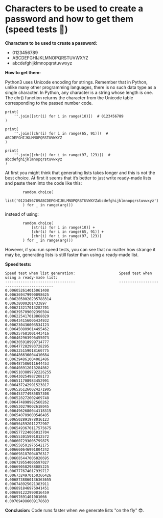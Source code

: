 # Characters to be used to create a password and how to get them (speed tests 🚀)

**Characters to be used to create a password:**
 - 0123456789
 - ABCDEFGHIJKLMNOPQRSTUVWXYZ
 - abcdefghijklmnopqrstuvwxyz

**How to get them:**

Python3 uses Unicode encoding for strings. Remember that in Python, unlike many other programming languages, there is no such data type as a single character. In Python, any character is a string whose length is one.
The chr() function returns the character from the Unicode table corresponding to the passed number code.

```python3
print(
    ''.join([str(i) for i in range(10)])  # 0123456789
)

print(
    ''.join([chr(i) for i in range(65, 91)])  # ABCDEFGHIJKLMNOPQRSTUVWXYZ
)

print(
    ''.join([chr(i) for i in range(97, 123)])  # abcdefghijklmnopqrstuvwxyz
)
```

At first you might think that generating lists takes longer and this is not the best choice. At first it seems that it’s better to just write ready-made lists and paste them into the code like this:
```python3
        random.choice(
            list('0123456789ABCDEFGHIJKLMNOPQRSTUVWXYZabcdefghijklmnopqrstuvwxyz')
        ) for _ in range(arg())
```
instead of using:
```python3
        random.choice(
            [str(i) for i in range(10)] +
            [chr(i) for i in range(65, 91)] +
            [chr(i) for i in range(97, 123)]
        ) for _ in range(arg())
```
However, if you run speed tests, you can see that no matter how strange it may be, generating lists is still faster than using a ready-made list.

**Speed tests:**
```
Speed test when list generation:                    Speed test when using a ready-made list:
--------------------------------                    ----------------------------------------
0.006052614015061408                                0.006369479990098625
0.0062050020205788314                               0.00638000201433897
0.006213217013282701                                0.006395709002390504
0.006225417018868029                                0.006434156006434932
0.006230436003534123                                0.006450809014495462
0.006257681001443416                                0.006462963996455073
0.006305918999714777                                0.006477282993728295
0.006325159018160775                                0.006486636004410684
0.006394861004082486                                0.006487586011644453
0.006408912013284862                                0.0065103889792226255
0.006430254987208173                                0.006511708983452991
0.006437242991523817                                0.0065261260024271905
0.006453774985857308                                0.006528272002469748
0.006474898982560262                                0.006530279002618045
0.0064962680044118315                               0.006540709000546485
0.006502891978016123                                0.006564592011272907
0.0065493670117575675                               0.006577224005013704
0.006553015991812572                                0.006607293005799875
0.006558501976542175                                0.006660646991804242
0.006698187004076317                                0.006685447006020695
0.006729554006597027                                0.006690582988085225
0.006777674017939717                                0.0067324970150366426
0.0068738860136363655                               0.006748925021383911
0.006891846976941451                                0.006891222990816459
0.00697691401001066                                 0.007094986009178683
```
**Conclusion:**
Code runs faster when we generate lists "on the fly" 😎. 
